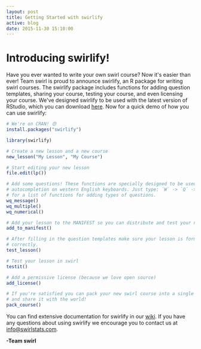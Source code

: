 ```yaml
---
layout: post
title: Getting Started with swirlify
active: blog
date: 2015-11-30 15:10:00
---
```


# Introducing swirlify!

Have you ever wanted to write your own swirl course? Now it's easier than ever! Team swirl is proud to announce swirlify, an R package for writing swirl courses. The swirlify package includes functions for adding question templates, sharing your course, testing your course, and even licensing your course. We've designed swirlify to be used with the latest version of RStudio, which you can download [here](https://www.rstudio.com/products/rstudio/download/). Now for a quick demo of how you can use swirlify:

```r
# We're on CRAN! 😍
install.packages("swirlify")

library(swirlify)

# Create a new lesson and a new course
new_lesson("My Lesson", "My Course")

# Start editing your new lesson
file.edit(lp())

# Add some questions! These functions are specially designed to be used with
# autocompletion on western English keyboards. Just type: `W` -> `Q` ->`Tab`
# for a list of functions for adding types of questions.
wq_message()
wq_multiple()
wq_numerical()

# Add your lesson to the MANIFEST so you can distribute and test your new lesson
add_to_manifest()

# After filling in the question templates make sure your lesson is formatted
# correctly.
test_lesson()

# Test your lesson in swirl
testit()

# Add a permissive license (because we love open source)
add_license()

# If you're satisfied you can pack your new swirl course into a single file
# and share it with the world!
pack_course()
```

You can find extensive documentation for swirlify in our [wiki](https://github.com/swirldev/swirlify/wiki). If you have any questions about using swirlify we encourage you to contact us at [info@swirlstats.com](mailto:info@swirlstats.com).

**-Team swirl**